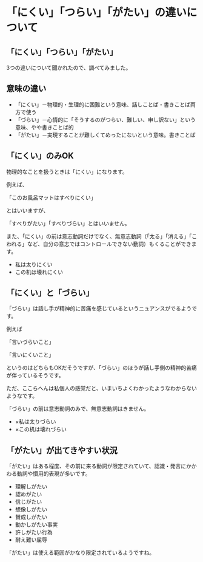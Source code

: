 # 「にくい」「つらい」「がたい」の違いについて

## 「にくい」「つらい」「がたい」

3つの違いについて聞かれたので、調べてみました。

## 意味の違い

* 「にくい」－物理的・生理的に困難という意味、話しことば・書きことば両方で使う
* 「づらい」－心情的に「そうするのがつらい、難しい、申し訳ない」という意味、やや書きことば的
* 「がたい」－実現することが難しくてめったにないという意味。書きことば

## 「にくい」のみOK

物理的なことを扱うときは「にくい」になります。

例えば、

「このお風呂マットはすべりにくい」

とはいいますが、

「すべりがたい」「すべりづらい」とはいいません。

また、「にくい」の前は意志動詞だけでなく、無意志動詞（「太る」「消える」「こわれる」など、自分の意志ではコントロールできない動詞）もくることができます。

  * 私は太りにくい
  * この机は壊れにくい

## 「にくい」と「づらい」

「づらい」は話し手が精神的に苦痛を感じているというニュアンスがでるようです。

例えば

「言いづらいこと」

「言いにくいこと」

というのはどちらもOKだそうですが、「づらい」のほうが話し手側の精神的苦痛が伴っているそうです。

ただ、ここらへんは私個人の感覚だと、いまいちよくわかったようなわからないようなです。

「づらい」の前は意志動詞のみで、無意志動詞はきません。

  * ×私は太りづらい
  * ×この机は壊れづらい

## 「がたい」が出てきやすい状況

「がたい」はある程度、その前に来る動詞が限定されていて、認識・発言にかかわる動詞や慣用的表現が多いです。

  * 理解しがたい
  * 認めがたい
  * 信じがたい
  * 想像しがたい
  * 賛成しがたい
  * 動かしがたい事実
  * 許しがたい行為
  * 耐え難い屈辱

「がたい」は使える範囲がかなり限定されているようですね。
